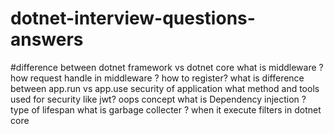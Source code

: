 # dotnet-interview-questions-answers
#difference between dotnet framework vs dotnet core
what is middleware ?  how request handle in middleware ? how to register?
what is difference between app.run vs app.use
security of application
what method and tools used for security like jwt?
oops concept
what is Dependency injection ? type of lifespan
what is garbage collecter ? when it execute
filters in dotnet core 
